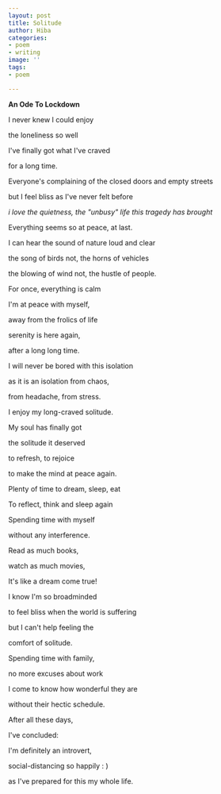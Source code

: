 ```yaml
---
layout: post
title: Solitude
author: Hiba
categories:
- poem
- writing
image: ''
tags:
- poem

---
```

**An Ode To Lockdown**

I never knew I could enjoy

the loneliness so well

I've finally got what I've craved

for a long time.

Everyone's complaining of the closed doors and empty streets

but I feel bliss as I've never felt before

_i love the quietness, the "unbusy" life this tragedy has brought_

Everything seems so at peace, at last.

I can hear the sound of nature loud and clear

the song of birds not, the horns of vehicles

the blowing of wind not, the hustle of people.

For once, everything is calm

I'm at peace with myself,

away from the frolics of life

serenity is here again,

after a long long time.

I will never be bored with this isolation

as it is an isolation from chaos,

from headache, from stress.

I enjoy my long-craved solitude.

My soul has finally got

the solitude it deserved

to refresh, to rejoice

to make the mind at peace again.

Plenty of time to dream, sleep, eat

To reflect, think and sleep again

Spending time with myself

without any interference.

Read as much books,

watch as much movies,

It's like a dream come true!

I know I'm so broadminded

to feel bliss when the world is suffering

but I can't help feeling the

comfort of solitude.

Spending time with family,

no more excuses about work

I come to know how wonderful they are

without their hectic schedule.

After all these days,

I've concluded:

I'm definitely an introvert,

social-distancing so happily : )

as I've prepared for this my whole life.
